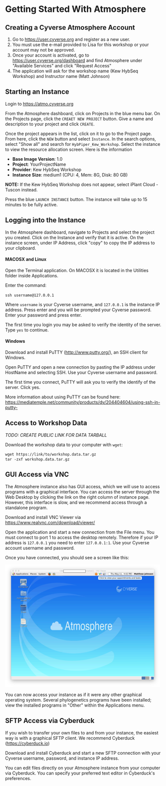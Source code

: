 # Getting Started With Atmosphere 

## Creating a Cyverse Atmosphere Account

1. Go to https://user.cyverse.org and register as a new user.
2. You must use the e-mail provided to Lisa for this workshop or your account may not be approved.
3. Once your account is activated, go to https://user.cyverse.org/dashboard and find Atmosphere under "Available Services" and click "Request Access"
4. The application will ask for the workshop name (Kew HybSeq Workshop) and Instructor name (Matt Johnson)

## Starting an Instance

Login to https://atmo.cyverse.org

From the Atmosphere dashboard, click on Projects in the blue menu bar. On the Projects page, click the `CREAET NEW PROJECT` button. Give a name and description to your project and click `CREATE`.

Once the project appears in the list, click on it to go to the Project page. From here, click the `NEW` button and select `Instance`. In the search options, select "Show all" and search for `HybPiper_Kew_Workshop`. Select the instance to view the resource allocation screen. Here is the information 

* **Base Image Version**: 1.0
* **Project**: YourProjectName
* **Provider**: Kew HybSeq Workshop 
* **Instance Size**: medium1 (CPU: 4, Mem: 8G, Disk: 80 GB)

**NOTE:** If the Kew HybSeq Workshop does not appear, select iPlant Cloud - Tuscon instead. 

Press the blue `LAUNCH INSTANCE` button. The instance will take up to 15 minutes to be fully active.


## Logging into the Instance

In the Atmosphere dashboard, navigate to Projects and select the project you created. Click on the Instance and verify that it is active. On the instance screen, under IP Address, click "copy" to copy the IP address to your clipboard.

#### MACOSX and Linux

Open the Terminal application. On MACOSX it is located in the Utilities folder inside Applications.

Enter the command:

`ssh username@127.0.0.1`

Where `username` is your Cyverse username, and `127.0.0.1` is the instance IP address. Press enter and you will be prompted your Cyverse password. Enter your password and press enter.

The first time you login you may be asked to verify the identity of the server. Type `yes` to continue.


#### Windows

Download and install PuTTY (http://www.putty.org/), an SSH client for Windows. 

Open PuTTY and open a new connection by pasting the IP address under HostName and selecting SSH. Use your Cyverse username and password.

The first time you connect, PuTTY will ask you to verify the identify of the server. Click yes.

More information about using PuTTY can be found here: https://mediatemple.net/community/products/dv/204404604/using-ssh-in-putty-


## Access to Workshop Data

*TODO: CREATE PUBLIC LINK FOR DATA TARBALL*

Download the workshop data to your computer with `wget`:

```
wget https://link/to/workshop.data.tar.gz
tar -zxf workshop.data.tar.gz
```



## GUI Access via VNC

The Atmosphere instance also has GUI access, which we will use to access programs with a graphical interface. You can access the server through the Web Desktop by clicking the link on the right column of instance page. However, this interface is slow, and we recommend access through a standalone program. 

Download and install VNC Viewer via https://www.realvnc.com/download/viewer/

Open the application and start a new connection from the File menu. You must connect to port 1 to access the desktop remotely. Therefore if your IP address is `127.0.0.1` you need to enter `127.0.0.1:1`. Use your Cyverse account username and password. 

Once you have connected, you should see a screen like this:

<img src=images/vnc_desktop.png width="500">

You can now access your instance as if it were any other graphical operating system. Several phylogenetics programs have been installed; view the installed programs in "Other" within the Applications menu.


## SFTP Access via Cyberduck

If you wish to transfer your own files to and from your instance, the easiest way is with a graphical SFTP client. We recommend Cyberduck (https://cyberduck.io)

Download and install Cyberduck and start a new SFTP connection with your Cyverse username, password, and instance IP address. 

You can edit files directly on your Atmosphere instance from your computer via Cyberduck. You can specify your preferred text editor in Cyberduck's preferences.

